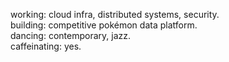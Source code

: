 working: cloud infra, distributed systems, security.</br>
building: competitive pokémon data platform.</br>
dancing: contemporary, jazz.</br>
caffeinating: yes.</br>
